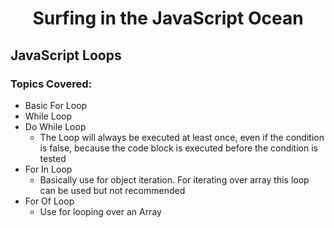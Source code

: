 <h1 align= "center">Surfing in the JavaScript Ocean</h1>

## JavaScript Loops

### Topics Covered:

- Basic For Loop
- While Loop
- Do While Loop
  - The Loop will always be executed at least once, even if the condition is false, because the code block is executed before the condition is tested
- For In Loop
  - Basically use for object iteration. For iterating over array this loop can be used but not recommended
- For Of Loop
  - Use for looping over an Array
